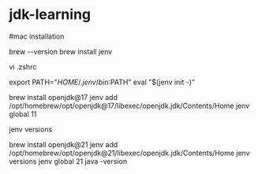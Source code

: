 # jdk-learning


#mac installation

brew --version
brew install jenv

vi .zshrc

export PATH="$HOME/.jenv/bin:$PATH"
eval "$(jenv init -)"

brew install openjdk@17
jenv add /opt/homebrew/opt/openjdk@17/libexec/openjdk.jdk/Contents/Home
jenv global 11

jenv versions


brew install openjdk@21
jenv add /opt/homebrew/opt/openjdk@21/libexec/openjdk.jdk/Contents/Home
jenv versions
jenv global 21
java -version
